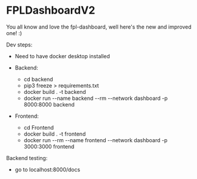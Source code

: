 # FPLDashboardV2
You all know and love the fpl-dashboard, well here's the new and improved one! :)

Dev steps:
  - Need to have docker desktop installed
    
  - Backend: 
    - cd backend
    - pip3 freeze > requirements.txt
    - docker build . -t backend
    - docker run --name backend --rm --network dashboard -p 8000:8000 backend

  - Frontend:
    - cd Frontend
    - docker build . -t frontend
    - docker run --rm --name frontend --network dashboard -p 3000:3000 frontend

Backend testing:
  - go to localhost:8000/docs
    
